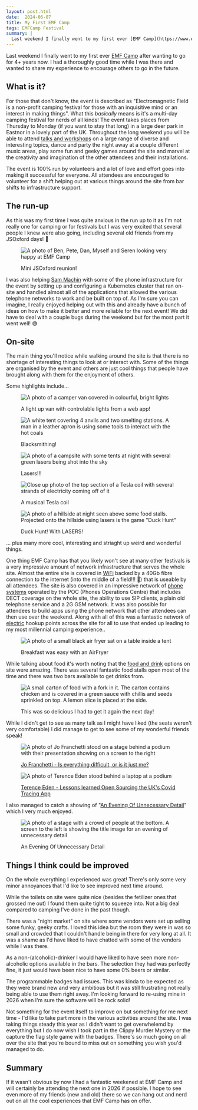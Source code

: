 ```yaml
---
layout: post.html
date:  2024-06-07
title: My First EMF Camp
tags: EMFCamp Festival
summary: |
  Last weekend I finally went to my first ever [EMF Camp](https://www.emfcamp.org/) after wanting to go for 4+ years now. I had a thoroughly good time while I was there and wanted to share my experience to encourage others to go in the future.
---
```


Last weekend I finally went to my first ever [EMF Camp](https://www.emfcamp.org/) after wanting to go for 4+ years now. I had a thoroughly good time while I was there and wanted to share my experience to encourage others to go in the future.

## What is it?

For those that don't know, the event is described as "Electromagnetic Field is a non-profit camping festival for those with an inquisitive mind or an interest in making things". What this _basically_ means is it's a multi-day camping festival for nerds of all kinds! The event takes places from Thursday to Monday (if you want to stay that long) in a large deer park in Eastnor in a lovely part of the UK. Throughout the long weekend you will be able to attend [talks and workshops](https://www.emfcamp.org/schedule/2024) on a large range of diverse and interesting topics, dance and party the night away at a couple different music areas, play some fun and geeky games around the site and marvel at the creativity and imagination of the other attendees and their installations.

The event is 100% run by volunteers and a lot of love and effort goes into making it successful for everyone. All attendees are encouraged to volunteer for a shift helping out at various things around the site from bar shifts to infrastructure support.

## The run-up

As this was my first time I was quite anxious in the run up to it as I'm not really one for camping or for festivals but I was very excited that several people I knew were also going, including several old friends from my JSOxford days! 💙

<figure class="center" markdown="1">

![A photo of Ben, Pete, Dan, Myself and Seren looking very happy at EMF Camp](../images/emf-jsoxford.jpg)

<figcaption>Mini JSOxford reunion!</figcaption>
</figure>

I was also helping [Sam Machin](https://k8s.social/@sammachin@chaos.social) with some of the phone infrastructure for the event by setting up and configuring a Kubernetes cluster that ran on-site and handled almost all of the applications that allowed the various telephone networks to work and be built on top of. As I'm sure you can imagine, I really enjoyed helping out with this and already have a bunch of ideas on how to make it better and more reliable for the next event! We did have to deal with a couple bugs during the weekend but for the most part it went well! 😅

## On-site

The main thing you'll notice while walking around the site is that there is no shortage of interesting things to look at or interact with. Some of the things are organised by the event and others are just cool things that people have brought along with them for the enjoyment of others.

Some highlights include...

<figure class="center" markdown="1">

![A photo of a camper van covered in colourful, bright lights](../images/emf-van.jpg)

<figcaption>A light up van with controlable lights from a web app!</figcaption>
</figure>

<figure class="center" markdown="1">

![A white tent covering 4 anvils and two smelting stations. A man in a leather apron is using some tools to interact with the hot coals](../images/emf-blacksmith.jpg)

<figcaption>Blacksmithing!</figcaption>
</figure>

<figure class="center" markdown="1">

![A photo of a campsite with some tents at night with several green lasers being shot into the sky](../images/emf-lasers.jpg)

<figcaption>Lasers!!!</figcaption>
</figure>

<figure class="center" markdown="1">

![Close up photo of the top section of a Tesla coil with several strands of electricity coming off of it](../images/emf-tesla-coil.jpg)

<figcaption>A musical Tesla coil</figcaption>
</figure>

<figure class="center" markdown="1">

![A photo of a hillside at night seen above some food stalls. Projected onto the hillside using lasers is the game "Duck Hunt"](../images/emf-laser-duck-hunt.jpg)

<figcaption>Duck Hunt! With LASERS!</figcaption>
</figure>

... plus many more cool, interesting and striaght up weird and wonderful things.

One thing EMF Camp has that you likely won't see at many other festivals is a very impressive amount of network infrastructure that serves the whole site. Almost the entire site is covered in [WiFi](https://www.emfcamp.org/about/internet) backed by a 40Gb fibre connection to the internet (into the middle of a field!!! 🤯) that is useable by all attendees. The site is also covered in an impressive network of [phone systems](https://www.emfcamp.org/about/phones) operated by the POC (Phones Operations Centre) that includes DECT coverage on the whole site, the ability to use SIP clients, a plain old telephone service and a 2G GSM network. It was also possible for attendees to build apps using the phone network that other attendees can then use over the weekend. Along with all of this was a fantastic network of [electric](https://www.emfcamp.org/about/power) hookup points across the site for all to use that ended up leading to my most millennial camping experience..

<figure class="center" markdown="1">

![A photo of a small black air fryer sat on a table inside a tent](../images/emf-airfryer.jpg)

<figcaption>Breakfast was easy with an AirFryer</figcaption>
</figure>

While talking about food it's worth noting that the [food and drink](https://www.emfcamp.org/about/food) options on site were amazing. There was several fantastic food stalls open most of the time and there was two bars available to get drinks from.

<figure class="center" markdown="1">

![A small carton of food with a fork in it. The carton contains chicken and is covered in a green sauce with chillis and seeds sprinkled on top. A lemon slice is placed at the side.](../images/emf-food.jpg)

<figcaption>This was so delicious I had to get it again the next day!</figcaption>
</figure>

While I didn't get to see as many talk as I might have liked (the seats weren't very comfortable) I did manage to get to see some of my wonderful friends speak!

<figure class="center" markdown="1">

![A photo of Jo Franchetti stood on a stage behind a podium with their presentation showing on a screen to the right](../images/emf-jo.jpg)

<figcaption>

[Jo Franchetti - Is everything difficult, or is it just me?](https://www.emfcamp.org/schedule/2024/321-is-everything-difficult-or-is-it-just-me)

</figcaption>
</figure>

<figure class="center" markdown="1">

![A photo of Terence Eden stood behind a laptop at a podium](../images/emf-terence.jpg)

<figcaption>

[Terence Eden - Lessons learned Open Sourcing the UK's Covid Tracing App](https://www.emfcamp.org/schedule/2024/16-lessons-learned-open-sourcing-the-uks-covid-tracing-app)

</figcaption>
</figure>

I also managed to catch a showing of "[An Evening Of Unnecessary Detail](https://festivalofthespokennerd.com/show/an-evening-of-unnecessary-detail/)" which I very much enjoyed.

<figure class="center" markdown="1">

![A photo of a stage with a crowd of people at the bottom. A screen to the left is showing the title image for an evening of unnecessary detail](../images/emf-evening-unnecessary.jpg)

<figcaption>An Evening Of Unnecessary Detail</figcaption>
</figure>

## Things I think could be improved

On the whole everything I experienced was great! There's only some very minor annoyances that I'd like to see improved next time around.

While the toilets on site were quite nice (besides the fetilizer ones that grossed me out) I found them quite tight to squeeze into. Not a big deal compared to camping I've done in the past though.

There was a "night market" on site where some vendors were set up selling some funky, geeky crafts. I loved this idea but the room they were in was so small and crowded that I couldn't handle being in there for very long at all. It was a shame as I'd have liked to have chatted with some of the vendors while I was there.

As a non-(alcoholic)-drinker I would have liked to have seen more non-alcoholic options available in the bars. The selection they had was perfectly fine, it just would have been nice to have some 0% beers or similar.

The programmable badges had issues. This was kinda to be expected as they were brand new and very ambitious but it was still frustrating not really being able to use them right away. I'm looking forward to re-using mine in 2026 when I'm sure the software will be rock solid!

Not something for the event itself to improve on but something for me next time - I'd like to take part more in the various activities around the site. I was taking things steady this year as I didn't want to get overwhelemd by everything but I do now wish I took part in the Clippy Murder Mystery or the capture the flag style game with the badges. There's so much going on all over the site that you're bound to miss out on something you wish you'd managed to do.

## Summary

If it wasn't obvious by now I had a fantastic weekened at EMF Camp and will certainly be attending the next one in 2026 if possible. I hope to see even more of my friends (new and old) there so we can hang out and nerd out on all the cool experiences that EMF Camp has on offer.
